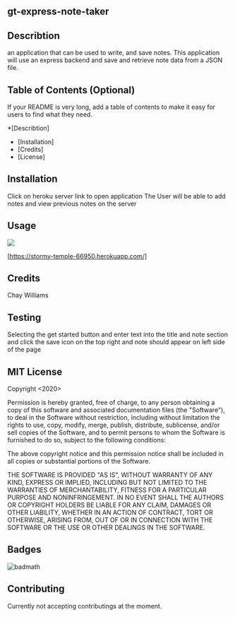 ## gt-express-note-taker
## Describtion 
an application that can be used to write, and save notes. This application will use an express backend and save and retrieve note data from a JSON file.
## Table of Contents (Optional)

If your README is very long, add a table of contents to make it easy for users to find what they need.

*[Describtion]
* [Installation]
* [Credits]
* [License]


## Installation

Click on heroku server link to open application 
The User will be able to add notes and view previous notes on the server

## Usage 
![](https://github.com/Chayvw/gt-express-note-taker/blob/1c017972d1698a86c206398f67343d0670f3c22f/public/assets/note.png)

[https://stormy-temple-66950.herokuapp.com/]

## Credits

Chay Williams

## Testing
Selecting the get started button and enter text into the title and note section and click the save icon on the top right and note should appear on left side of the page 

## MIT License

Copyright <2020> <COPYRIGHT Chay Williams>

Permission is hereby granted, free of charge, to any person obtaining a copy of this software and associated documentation files (the "Software"), to deal in the Software without restriction, including without limitation the rights to use, copy, modify, merge, publish, distribute, sublicense, and/or sell copies of the Software, and to permit persons to whom the Software is furnished to do so, subject to the following conditions:

The above copyright notice and this permission notice shall be included in all copies or substantial portions of the Software.

THE SOFTWARE IS PROVIDED "AS IS", WITHOUT WARRANTY OF ANY KIND, EXPRESS OR IMPLIED, INCLUDING BUT NOT LIMITED TO THE WARRANTIES OF MERCHANTABILITY, FITNESS FOR A PARTICULAR PURPOSE AND NONINFRINGEMENT. IN NO EVENT SHALL THE AUTHORS OR COPYRIGHT HOLDERS BE LIABLE FOR ANY CLAIM, DAMAGES OR OTHER LIABILITY, WHETHER IN AN ACTION OF CONTRACT, TORT OR OTHERWISE, ARISING FROM, OUT OF OR IN CONNECTION WITH THE SOFTWARE OR THE USE OR OTHER DEALINGS IN THE SOFTWARE.

## Badges

![badmath](https://img.shields.io/github/languages/top/nielsenjared/badmath)

## Contributing

Currently not accepting contributings at the moment. 
